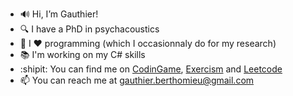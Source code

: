 - 🔊 Hi, I’m Gauthier!
- 🔍 I have a PhD in psychacoustics
- 🤖 I ❤️ programming (which I occasionnaly do for my research)
- 📚 I'm working on my C# skills
- :shipit: You can find me on [CodinGame](https://www.codingame.com/profile/53038fbe81bae449ed409474d49ce6fd1257393 "CodinGame"), [Exercism](https://exercism.org/profiles/Gautzilla "Exercism") and [Leetcode]([https://exercism.org/profiles/Gautzilla](https://leetcode.com/Gautzilla/) "Leetcode")
- 📫 You can reach me at gauthier.berthomieu@gmail.com
